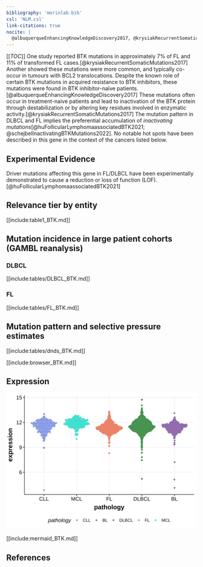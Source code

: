 ```yaml
---
bibliography: 'morinlab.bib'
csl: 'NLM.csl'
link-citations: true
nocite: |
  @albuquerqueEnhancingKnowledgeDiscovery2017, @krysiakRecurrentSomaticMutations2017, @reddyGeneticFunctionalDrivers2017, @schejbelInactivatingBTKMutations2022, @huFollicularLymphomaassociatedBTK2021, 
---
```

[[_TOC_]]
One study reported BTK mutations in approximately 7% of FL and 11% of transformed FL cases.[@krysiakRecurrentSomaticMutations2017] Another showed these mutations were more common, and typically co-occur in tumours with BCL2 translocations. Despite the known role of certain BTK mutations in acquired resistance to BTK inhibitors, these mutations were found in BTK inhibitor-naïve patients.[@albuquerqueEnhancingKnowledgeDiscovery2017] These mutations often occur in treatment-naive patients and lead to inactivation of the BTK protein through destabilization or by altering key residues involved in enzymatic activity.[@krysiakRecurrentSomaticMutations2017] The mutation pattern in DLBCL and FL implies the preferential accumulation of *inactivating mutations*[@huFollicularLymphomaassociatedBTK2021; @schejbelInactivatingBTKMutations2022]. No notable hot spots have been described in this gene in the context of the cancers listed below. 


## Experimental Evidence

Driver mutations affecting this gene in FL/DLBCL have been experimentally demonstrated to cause a reduction or loss of function (LOF).[@huFollicularLymphomaassociatedBTK2021]

## Relevance tier by entity

[[include:table1_BTK.md]]

## Mutation incidence in large patient cohorts (GAMBL reanalysis)

### DLBCL
[[include:tables/DLBCL_BTK.md]]

### FL
[[include:tables/FL_BTK.md]]

## Mutation pattern and selective pressure estimates

[[include:tables/dnds_BTK.md]]

[[include:browser_BTK.md]]

## Expression
![](images/gene_expression/BTK_by_pathology.svg)
<!-- ORIGIN: albuquerqueEnhancingKnowledgeDiscovery2017a -->
<!-- FL: krysiakRecurrentSomaticMutations2017b -->
<!-- DLBCL: albuquerqueEnhancingKnowledgeDiscovery2017a -->

[[include:mermaid_BTK.md]]

## References

